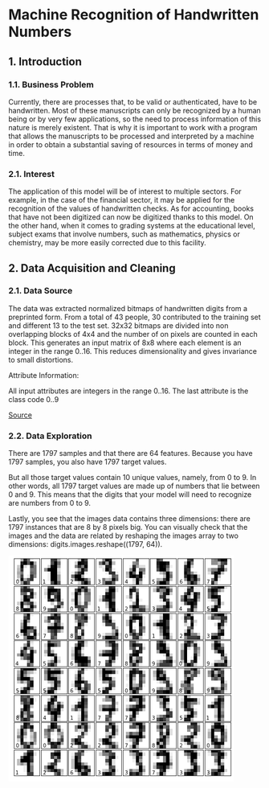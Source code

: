# Machine Recognition of Handwritten Numbers

## 1. Introduction

### 1.1. Business Problem

Currently, there are processes that, to be valid or authenticated, have to be handwritten. Most of these manuscripts can only be recognized by a human being or by very few applications, so the need to process information of this nature is merely existent. That is why it is important to work with a program that allows the manuscripts to be processed and interpreted by a machine in order to obtain a substantial saving of resources in terms of money and time.

### 2.1. Interest

The application of this model will be of interest to multiple sectors. For example, in the case of the financial sector, it may be applied for the recognition of the values of handwritten checks. As for accounting, books that have not been digitized can now be digitized thanks to this model. On the other hand, when it comes to grading systems at the educational level, subject exams that involve numbers, such as mathematics, physics or chemistry, may be more easily corrected due to this facility.


## 2. Data Acquisition and Cleaning

### 2.1. Data Source

The data was extracted normalized bitmaps of handwritten digits from a preprinted form. From a total of 43 people, 30 contributed to the training set and different 13 to the test set. 32x32 bitmaps are divided into non overlapping blocks of 4x4 and the number of on pixels are counted in each block. This generates an input matrix of 8x8 where each element is an integer in the range 0..16. This reduces dimensionality and gives invariance to small distortions. 

Attribute Information:

All input attributes are integers in the range 0..16.
The last attribute is the class code 0..9

[Source](https://archive.ics.uci.edu/ml/datasets/optical+recognition+of+handwritten+digits)

### 2.2. Data Exploration

There are 1797 samples and that there are 64 features. Because you have 1797 samples, you also have 1797 target values.

But all those target values contain 10 unique values, namely, from 0 to 9. In other words, all 1797 target values are made up of numbers that lie between 0 and 9. This means that the digits that your model will need to recognize are numbers from 0 to 9.

Lastly, you see that the images data contains three dimensions: there are 1797 instances that are 8 by 8 pixels big. You can visually check that the images and the data are related by reshaping the images array to two dimensions: digits.images.reshape((1797, 64)).

![alt text](images/bitmap_numbers.png)
